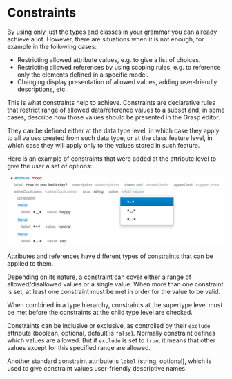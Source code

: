 # Constraints

By using only just the types and classes in your grammar you can already achieve a lot. However, there are situations when it is not enough, for example in the following cases:

* Restricting allowed attribute values, e.g. to give a list of choices.
* Restricting allowed references by using scoping rules, e.g. to reference only the elements defined in a specific model.
* Changing display presentation of allowed values, adding user-friendly descriptions, etc.

This is what constraints help to achieve.
Constraints are declarative rules that restrict range of allowed data/reference values to a subset and, in some cases, describe how those values should be presented in the Grasp editor.

They can be defined either at the data type level, in which case they apply to all values created from such data type, or at the class feature level, in which case they will apply only to the values stored in such feature.

Here is an example of constraints that were added at the attribute level to give the user a set of options:

![Attribute constraints](img/AttributeConstraints.png)

Attributes and references have different types of constraints that can be applied to them.

Depending on its nature, a constraint can cover either a range of allowed/disallowed values or a single value. When more than one constraint is set, at least one constraint must be met in order for the value to be valid.

When combined in a type hierarchy, constraints at the supertype level must be met before the constraints at the child type level are checked.

Constraints can be inclusive or exclusive, as controlled by their `exclude` attribute (boolean, optional, default is `false`). Normally constraint defines which values are allowed. But if `exclude` is set to `true`, it means that other values except for this specified range are allowed.

Another standard constraint attribute is `label` (string, optional), which is used to give constraint values user-friendly descriptive names.
